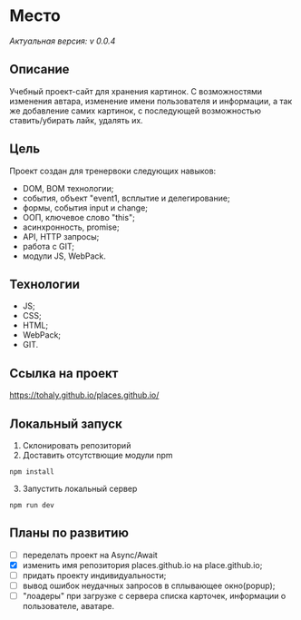 # Место
*Актуальная версия: v 0.0.4*


## Описание

Учебный проект-сайт для хранения картинок. С возможностями изменения автара, изменение имени пользователя и информации, а так же добавление самих картинок, с последующей возможностью ставить/убирать лайк, удалять их.

## Цель

Проект создан для тренервоки следующих навыков:

- DOM, BOM технологии;
- события, объект "event1, всплытие и делегирование;
- формы, события input и change;
- ООП, ключевое слово "this";
- асинхронность, promise;
- API, HTTP запросы;
- работа с GIT;
- модули JS, WebPack.


## Технологии

- JS;
- CSS;
- HTML;
- WebPack;
- GIT.

## Ссылка на проект

https://tohaly.github.io/places.github.io/

## Локальный запуск

1. Склонировать репозиторий
2. Доставить отсутствющие модули npm
```
npm install
```
3. Запустить локальный сервер
```
npm run dev
```

## Планы по развитию

- [ ] переделать проект на Async/Await
- [x] изменить имя репозитория places.github.io на place.github.io;
- [ ] придать проекту индивидуальности;
- [ ] вывод ошибок неудачных запросов в сплывающее окно(popup);
- [ ] "лоадеры" при загрузке с сервера списка карточек, информации о пользователе, аватаре. 
